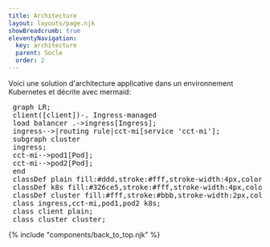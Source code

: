 ```yaml
---
title: Architecture
layout: layouts/page.njk
showBreadcrumb: true
eleventyNavigation:
  key: architecture
  parent: Socle
  order: 2
---
```


Voici une solution d'architecture applicative dans un environnement Kubernetes et décrite avec mermaid<SPACE>:

<pre class="mermaid">
 graph LR;
 client([client])-. Ingress-managed <br> load balancer .->ingress[Ingress];
 ingress-->|routing rule|cct-mi[service 'cct-mi'];
 subgraph cluster
 ingress;
 cct-mi-->pod1[Pod];
 cct-mi-->pod2[Pod];
 end
 classDef plain fill:#ddd,stroke:#fff,stroke-width:4px,color:#000;
 classDef k8s fill:#326ce5,stroke:#fff,stroke-width:4px,color:#fff;
 classDef cluster fill:#fff,stroke:#bbb,stroke-width:2px,color:#326ce5;
 class ingress,cct-mi,pod1,pod2 k8s;
 class client plain;
 class cluster cluster;
</pre>

{% include "components/back_to_top.njk" %}
